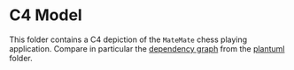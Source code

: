# C4 Model

This folder contains a C4 depiction of the `MateMate` chess playing application. Compare in particular the [dependency graph](../plantuml/mate-mate-dependency-graph.pdf) from the [plantuml](../plantuml/) folder.
